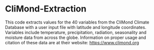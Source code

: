 # CliMond-Extraction

This code extracts values for the 40 variables from the CliMond Climate Database with a user input file with latitude and longitude coordinates. Variables include temperature, precipitation, radiation, seasonality and moisture data from across the globe. Information on proper usage and citation of these data are at their website: https://www.climond.org
